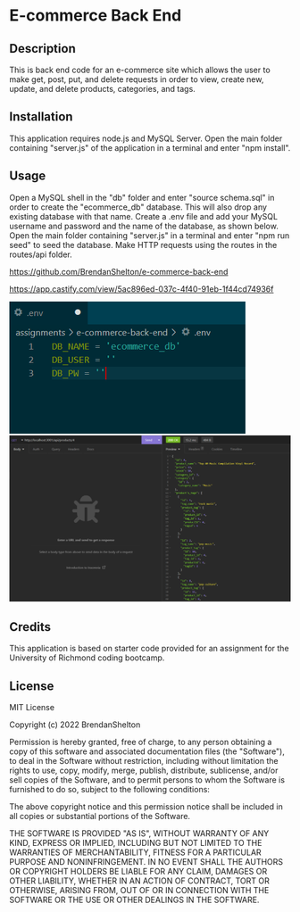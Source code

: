 # E-commerce Back End

## Description

This is back end code for an e-commerce site which allows the user to make get, post, put, and delete requests in order to view, create new, update, and delete products, categories, and tags.

## Installation

This application requires node.js and MySQL Server. Open the main folder containing "server.js" of the application in a terminal and enter "npm install".

## Usage

Open a MySQL shell in the "db" folder and enter "source schema.sql" in order to create the "ecommerce_db" database. This will also drop any existing database with that name. Create a .env file and add your MySQL username and password and the name of the database, as shown below. Open the main folder containing "server.js" in a terminal and enter "npm run seed" to seed the database. Make HTTP requests using the routes in the routes/api folder.

https://github.com/BrendanShelton/e-commerce-back-end

https://app.castify.com/view/5ac896ed-037c-4f40-91eb-1f44cd74936f

![screenshot of .env file](screenshot.PNG)
![screenshot of prouct get request on Insomnia](screenshot2.PNG)

## Credits

This application is based on starter code provided for an assignment for the University of Richmond coding bootcamp.

## License

MIT License

Copyright (c) 2022 BrendanShelton

Permission is hereby granted, free of charge, to any person obtaining a copy
of this software and associated documentation files (the "Software"), to deal
in the Software without restriction, including without limitation the rights
to use, copy, modify, merge, publish, distribute, sublicense, and/or sell
copies of the Software, and to permit persons to whom the Software is
furnished to do so, subject to the following conditions:

The above copyright notice and this permission notice shall be included in all
copies or substantial portions of the Software.

THE SOFTWARE IS PROVIDED "AS IS", WITHOUT WARRANTY OF ANY KIND, EXPRESS OR
IMPLIED, INCLUDING BUT NOT LIMITED TO THE WARRANTIES OF MERCHANTABILITY,
FITNESS FOR A PARTICULAR PURPOSE AND NONINFRINGEMENT. IN NO EVENT SHALL THE
AUTHORS OR COPYRIGHT HOLDERS BE LIABLE FOR ANY CLAIM, DAMAGES OR OTHER
LIABILITY, WHETHER IN AN ACTION OF CONTRACT, TORT OR OTHERWISE, ARISING FROM,
OUT OF OR IN CONNECTION WITH THE SOFTWARE OR THE USE OR OTHER DEALINGS IN THE
SOFTWARE.
